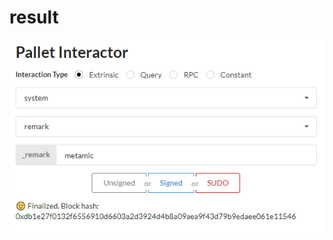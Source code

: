# result

![result](https://github.com/metamic/polkadot-challenge/blob/main/1.%20Launch%20a%20local%20Substrate%20development%20chain/result.png?raw=true)